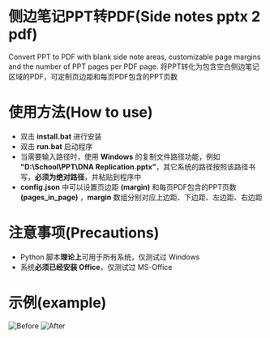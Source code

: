 # 侧边笔记PPT转PDF(Side notes pptx 2 pdf)
Convert PPT to PDF with blank side note areas, customizable page margins and the number of PPT pages per PDF page.
将PPT转化为包含空白侧边笔记区域的PDF，可定制页边距和每页PDF包含的PPT页数
# 使用方法(How to use)
- 双击 **install.bat** 进行安装
- 双击 **run.bat** 启动程序
- 当需要输入路径时，使用 **Windows** 的复制文件路径功能，例如 **"D:\\School\\PPT\\DNA Replication.pptx"**，其它系统的路径按照该路径书写，**必须为绝对路径**，并粘贴到程序中
- **config.json** 中可以设置页边距 **(margin)** 和每页PDF包含的PPT页数 **(pages_in_page)** ，**margin** 数组分别对应上边距、下边距、左边距、右边距
# 注意事项(Precautions)
- Python 脚本**理论上**可用于所有系统，仅测试过 Windows
- 系统**必须已经安装 Office**，仅测试过 MS-Office
# 示例(example)
![Before](https://img2.imgtp.com/2024/03/12/Oyth1fHq.png)
![After](https://img2.imgtp.com/2024/03/12/2gIoPKwt.png)
